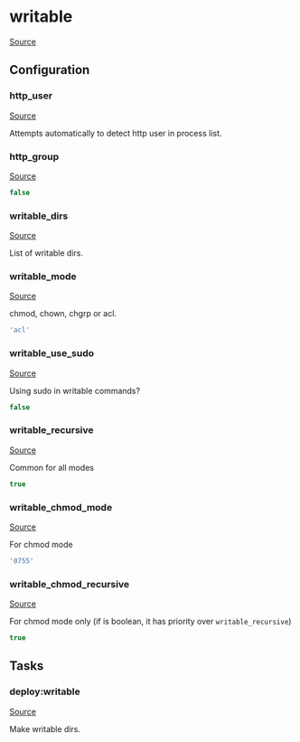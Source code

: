 <!-- DO NOT EDIT THIS FILE! -->
<!-- Instead edit recipe/deploy/writable.php -->
<!-- Then run bin/docgen -->

# writable

[Source](/recipe/deploy/writable.php)




## Configuration
### http_user
[Source](https://github.com/deployphp/deployer/blob/master/recipe/deploy/writable.php#L6)

Attempts automatically to detect http user in process list.



### http_group
[Source](https://github.com/deployphp/deployer/blob/master/recipe/deploy/writable.php#L20)



```php title="Default value"
false
```


### writable_dirs
[Source](https://github.com/deployphp/deployer/blob/master/recipe/deploy/writable.php#L23)

List of writable dirs.



### writable_mode
[Source](https://github.com/deployphp/deployer/blob/master/recipe/deploy/writable.php#L26)

chmod, chown, chgrp or acl.

```php title="Default value"
'acl'
```


### writable_use_sudo
[Source](https://github.com/deployphp/deployer/blob/master/recipe/deploy/writable.php#L29)

Using sudo in writable commands?

```php title="Default value"
false
```


### writable_recursive
[Source](https://github.com/deployphp/deployer/blob/master/recipe/deploy/writable.php#L32)

Common for all modes

```php title="Default value"
true
```


### writable_chmod_mode
[Source](https://github.com/deployphp/deployer/blob/master/recipe/deploy/writable.php#L35)

For chmod mode

```php title="Default value"
'0755'
```


### writable_chmod_recursive
[Source](https://github.com/deployphp/deployer/blob/master/recipe/deploy/writable.php#L38)

For chmod mode only (if is boolean, it has priority over `writable_recursive`)

```php title="Default value"
true
```



## Tasks

### deploy:writable
[Source](https://github.com/deployphp/deployer/blob/master/recipe/deploy/writable.php#L41)

Make writable dirs.




